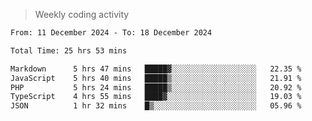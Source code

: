 > Weekly coding activity
<!--START_SECTION:waka-->

```txt
From: 11 December 2024 - To: 18 December 2024

Total Time: 25 hrs 53 mins

Markdown      5 hrs 47 mins   █████▓░░░░░░░░░░░░░░░░░░░   22.35 %
JavaScript    5 hrs 40 mins   █████▒░░░░░░░░░░░░░░░░░░░   21.91 %
PHP           5 hrs 24 mins   █████▒░░░░░░░░░░░░░░░░░░░   20.92 %
TypeScript    4 hrs 55 mins   ████▓░░░░░░░░░░░░░░░░░░░░   19.03 %
JSON          1 hr 32 mins    █▒░░░░░░░░░░░░░░░░░░░░░░░   05.96 %
```

<!--END_SECTION:waka-->
